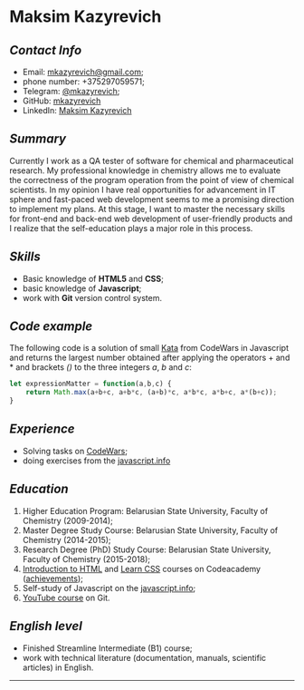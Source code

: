 # Maksim Kazyrevich

## *Contact Info*

* Email: mkazyrevich@gmail.com;
* phone number: +375297059571;
* Telegram: [@mkazyrevich](https://t.me/mkazyrevich);
* GitHub: [mkazyrevich](https://github.com/mkazyrevich)
* LinkedIn: [Maksim Kazyrevich](https://www.linkedin.com/in/maksim-kazyrevich-53aa47167/)

## *Summary*

Currently I work as a QA tester of software for chemical and pharmaceutical research. My professional knowledge in chemistry allows me to evaluate the correctness of the program operation from the point of view of chemical scientists. In my opinion I have real opportunities for advancement in IT sphere and fast-paced web development seems to me a promising direction to implement my plans.  At this stage, I want to master the necessary skills for front-end and back-end web development of user-friendly products and I realize that the self-education plays a major role in this process.

## *Skills*
* Basic knowledge of **HTML5** and **CSS**;
* basic knowledge of **Javascript**;
* work with **Git** version control system.

## *Code example*
The following code is a solution of small [Kata](https://www.codewars.com/kata/5ae62fcf252e66d44d00008e) from CodeWars in Javascript and returns the largest number obtained after applying the operators + and * and brackets *()* to the three integers *a*, *b* and *c*:
```javascript
let expressionMatter = function(a,b,c) {
    return Math.max(a+b+c, a+b*c, (a+b)*c, a*b*c, a*b+c, a*(b+c));
}
```

## *Experience*

* Solving tasks on [CodeWars](https://www.codewars.com/users/mkazyrevich/completed);
* doing exercises from the [javascript.info](https://javascript.info/)

## *Education*

1. Higher Education Program: Belarusian State University, Faculty of Chemistry (2009-2014);
2. Master Degree Study Course: Belarusian State University, Faculty of Chemistry (2014-2015);
3. Research Degree (PhD) Study Course: Belarusian State University, Faculty of Chemistry (2015-2018); 
4. [Introduction to HTML](https://www.codecademy.com/learn/learn-html) and [Learn CSS](https://www.codecademy.com/learn/learn-css) courses on Codeacademy ([achievements](https://www.codecademy.com/profiles/MKazyrevich));
5. Self-study of Javascript on the [javascript.info](https://javascript.info/);
6. [YouTube course](https://www.youtube.com/watch?v=en6gms6e54Q&list=PLIU76b8Cjem5B3sufBJ_KFTpKkMEvaTQR) on Git.

## *English level*

* Finished Streamline Intermediate (B1) course;
* work with technical literature (documentation, manuals, scientific articles) in English. 

***